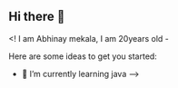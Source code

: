 ## Hi there 👋

<! I am Abhinay mekala, I am 20years old -

Here are some ideas to get you started:

- 🌱 I’m currently learning java 
-->
